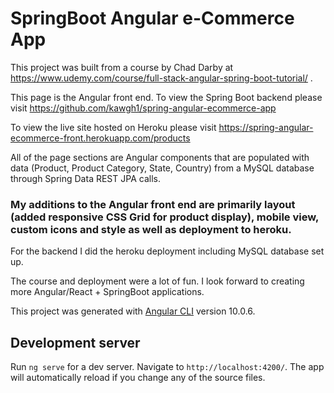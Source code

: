 # SpringBoot Angular e-Commerce App

This project was built from a course by Chad Darby at https://www.udemy.com/course/full-stack-angular-spring-boot-tutorial/ . 


This page is the Angular front end. To view the Spring Boot backend please visit https://github.com/kawgh1/spring-angular-ecommerce-app

To view the live site hosted on Heroku please visit https://spring-angular-ecommerce-front.herokuapp.com/products



All of the page sections are Angular components that are populated with data (Product, Product Category, State, Country) from a MySQL database through Spring Data REST JPA calls. 


### My additions to the Angular front end are primarily layout (added responsive CSS Grid for product display), mobile view, custom icons and style as well as deployment to heroku.


For the backend I did the heroku deployment including MySQL database set up.

The course and deployment were a lot of fun. I look forward to creating more Angular/React + SpringBoot applications.


This project was generated with [Angular CLI](https://github.com/angular/angular-cli) version 10.0.6.

## Development server

Run `ng serve` for a dev server. Navigate to `http://localhost:4200/`. The app will automatically reload if you change any of the source files.
